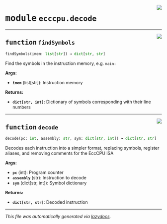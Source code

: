 <!-- markdownlint-disable -->

<a href="https://github.com/nobodywasishere/ponyo/blob/master/ponyo/ecccpu/decode.py#L0"><img align="right" style="float:right;" src="https://img.shields.io/badge/-source-cccccc?style=flat-square"></a>

# <kbd>module</kbd> `ecccpu.decode`





---

<a href="https://github.com/nobodywasishere/ponyo/blob/master/ponyo/ecccpu/decode.py#L4"><img align="right" style="float:right;" src="https://img.shields.io/badge/-source-cccccc?style=flat-square"></a>

## <kbd>function</kbd> `findSymbols`

```python
findSymbols(imem: list[str]) → dict[str, str]
```

Find the symbols in the instruction memory, e.g. `main:` 



**Args:**
 
 - <b>`imem`</b> (list[str]):  Instruction memory 



**Returns:**
 
 - <b>`dict[str, int]`</b>:  Dictionary of symbols corresponding with their line numbers 


---

<a href="https://github.com/nobodywasishere/ponyo/blob/master/ponyo/ecccpu/decode.py#L22"><img align="right" style="float:right;" src="https://img.shields.io/badge/-source-cccccc?style=flat-square"></a>

## <kbd>function</kbd> `decode`

```python
decode(pc: int, assembly: str, sym: dict[str, int]) → dict[str, str]
```

Decodes each instruction into a simpler format, replacing symbols, register aliases, and removing comments for the EccCPU ISA 



**Args:**
 
 - <b>`pc`</b> (int):  Program counter 
 - <b>`assembly`</b> (str):  Instruction to decode 
 - <b>`sym`</b> (dict[str, int]):  Symbol dictionary 



**Returns:**
 
 - <b>`dict[str, str]`</b>:  Decoded instruction 




---

_This file was automatically generated via [lazydocs](https://github.com/ml-tooling/lazydocs)._
